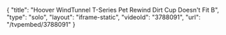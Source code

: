 {
    "title": "Hoover WindTunnel T-Series Pet Rewind Dirt Cup Doesn't Fit B",
    "type": "solo",
    "layout": "iframe-static",
    "videoId": "3788091",
    "url": "\/tvpembed\/3788091"
}